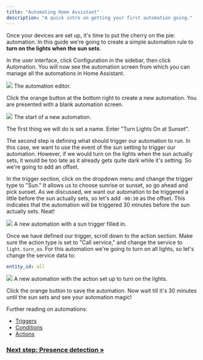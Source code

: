 ```yaml
---
title: "Automating Home Assistant"
description: "A quick intro on getting your first automation going."
---
```


Once your devices are set up, it's time to put the cherry on the pie: automation. In this guide we're going to create a simple automation rule to **turn on the lights when the sun sets**.

In the user interface, click Configuration in the sidebar, then click Automation. You will now see the automation screen from which you can manage all the automations in Home Assistant.

<p class='img'>
<img src='/images/getting-started/automation-editor.png'>
The automation editor.
</p>

Click the orange button at the bottom right to create a new automation. You are presented with a blank automation screen.

<p class='img'>
<img src='/images/getting-started/new-automation.png'>
The start of a new automation.
</p>

The first thing we will do is set a name. Enter "Turn Lights On at Sunset".

The second step is defining what should trigger our automation to run. In this case, we want to use the event of the sun setting to trigger our automation. However, if we would turn on the lights when the sun actually sets, it would be too late as it already gets quite dark while it's setting. So we're going to add an offset.

In the trigger section, click on the dropdown menu and change the trigger type to "Sun." It allows us to choose sunrise or sunset, so go ahead and pick sunset. As we discussed, we want our automation to be triggered a little before the sun actually sets, so let's add `-00:30` as the offset. This indicates that the automation will be triggered 30 minutes before the sun actually sets. Neat!

<p class='img'>
<img src='/images/getting-started/new-trigger.png'>
A new automation with a sun trigger filled in.
</p>

Once we have defined our trigger, scroll down to the action section. Make sure the action type is set to "Call service," and change the service to `light.turn_on`. For this automation we're going to turn on all lights, so let's change the service data to:

```yaml
entity_id: all
```

<p class='img'>
<img src='/images/getting-started/action.png'>
A new automation with the action set up to turn on the lights.
</p>

Click the orange button to save the automation. Now wait till it's 30 minutes until the sun sets and see your automation magic!

Further reading on automations:

- [Triggers](/docs/automation/trigger/)
- [Conditions](/docs/automation/condition/)
- [Actions](/docs/automation/action/)

### [Next step: Presence detection &raquo;](/getting-started/presence-detection/)
